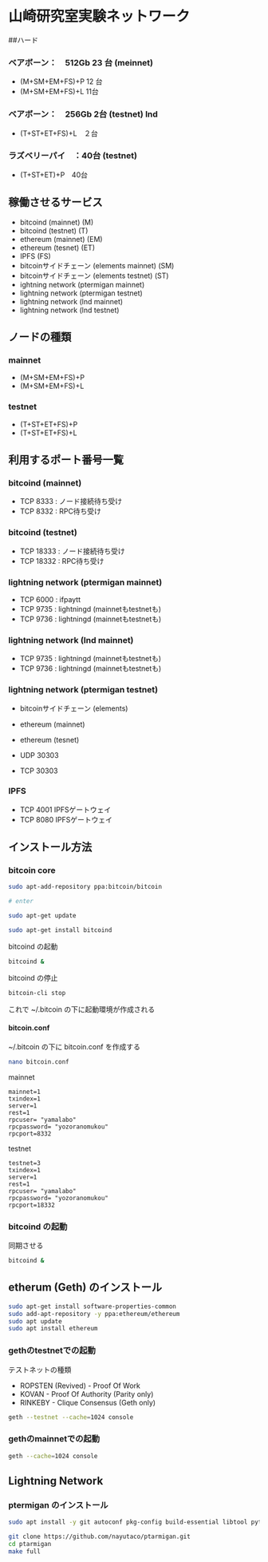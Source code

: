 # 山崎研究室実験ネットワーク

##ハード

### ベアボーン：　512Gb 23 台 (meinnet)
	
* (M+SM+EM+FS)+P  12 台
* (M+SM+EM+FS)+L  11台

### ベアボーン：　256Gb   2台 (testnet) lnd

* (T+ST+ET+FS)+L　２台
	
### ラズベリーパイ　：40台 (testnet)

* (T+ST+ET)+P　40台

## 稼働させるサービス

* bitcoind (mainnet) (M)
* bitcoind (testnet) (T)
* ethereum (mainnet) (EM)
* ethereum (tesnet) (ET)
* IPFS (FS)
* bitcoinサイドチェーン (elements mainnet) (SM)
* bitcoinサイドチェーン (elements testnet) (ST)
* ightning network (ptermigan mainnet) 
* lightning network (ptermigan testnet)
* lightning network (lnd mainnet) 
* lightning network (lnd testnet)

## ノードの種類

### mainnet

* (M+SM+EM+FS)+P
* (M+SM+EM+FS)+L

### testnet

* (T+ST+ET+FS)+P
* (T+ST+ET+FS)+L


## 利用するポート番号一覧

### bitcoind (mainnet)

* TCP 8333 : ノード接続待ち受け
* TCP 8332 : RPC待ち受け

### bitcoind (testnet)

* TCP 18333 : ノード接続待ち受け
* TCP 18332 : RPC待ち受け

### lightning network (ptermigan mainnet)

* TCP 6000 	: ifpaytt
* TCP 9735 	: lightningd (mainnetもtestnetも)
* TCP 9736 	: lightningd (mainnetもtestnetも)

### lightning network (lnd mainnet)

* TCP 9735 	: lightningd (mainnetもtestnetも)
* TCP 9736 	: lightningd (mainnetもtestnetも)

### lightning network (ptermigan testnet)

* bitcoinサイドチェーン (elements)
* ethereum (mainnet)
* ethereum (tesnet)

* UDP 30303 
* TCP 30303

### IPFS

* TCP 4001 IPFSゲートウェイ
* TCP 8080 IPFSゲートウェイ

## インストール方法

### bitcoin core

```bash
sudo apt-add-repository ppa:bitcoin/bitcoin

# enter

sudo apt-get update

sudo apt-get install bitcoind
```

bitcoind の起動

```bash
bitcoind &
```

bitcoind の停止

```bash
bitcoin-cli stop
```

これで ~/.bitcoin の下に起動環境が作成される

#### bitcoin.conf

~/.bitcoin の下に bitcoin.conf を作成する

```bash
nano bitcoin.conf
```

mainnet

```
mainnet=1 
txindex=1  
server=1   
rest=1      
rpcuser= "yamalabo"
rpcpassword= "yozoranomukou"
rpcport=8332 
```

testnet

```
testnet=3
txindex=1  
server=1   
rest=1      
rpcuser= "yamalabo"
rpcpassword= "yozoranomukou"
rpcport=18332 
```

### bitcoind の起動

同期させる

```bash
bitcoind &
```

## etherum (Geth) のインストール

```bash
sudo apt-get install software-properties-common
sudo add-apt-repository -y ppa:ethereum/ethereum
sudo apt update
sudo apt install ethereum
```

### gethのtestnetでの起動

テストネットの種類

* ROPSTEN (Revived) - Proof Of Work
* KOVAN - Proof Of Authority (Parity only)
* RINKEBY - Clique Consensus (Geth only)

```bash
geth --testnet --cache=1024 console
```

### gethのmainnetでの起動

```bash
geth --cache=1024 console
```


## Lightning Network

### ptermigan のインストール

```bash
sudo apt install -y git autoconf pkg-config build-essential libtool python3 wget jq bc

git clone https://github.com/nayutaco/ptarmigan.git
cd ptarmigan
make full
```
